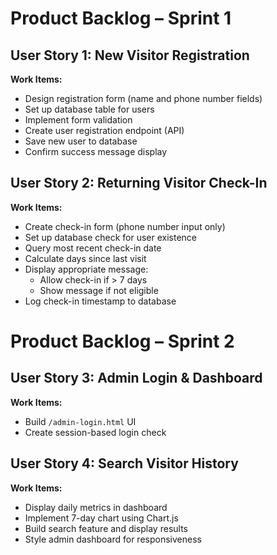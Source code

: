 # Product Backlog – Sprint 1

## User Story 1: New Visitor Registration
**Work Items:**
- Design registration form (name and phone number fields)
- Set up database table for users
- Implement form validation
- Create user registration endpoint (API)
- Save new user to database
- Confirm success message display

## User Story 2: Returning Visitor Check-In
**Work Items:**
- Create check-in form (phone number input only)
- Set up database check for user existence
- Query most recent check-in date
- Calculate days since last visit
- Display appropriate message:
  - Allow check-in if > 7 days
  - Show message if not eligible
- Log check-in timestamp to database

# Product Backlog – Sprint 2

## User Story 3: Admin Login & Dashboard
**Work Items:**
- Build `/admin-login.html` UI
- Create session-based login check

## User Story 4: Search Visitor History
**Work Items:**
- Display daily metrics in dashboard
- Implement 7-day chart using Chart.js
- Build search feature and display results
- Style admin dashboard for responsiveness
